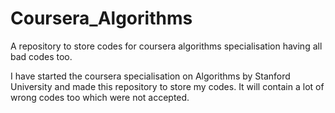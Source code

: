 # Coursera_Algorithms
A repository to store codes for coursera algorithms specialisation having all bad codes too.

I have started the coursera specialisation on Algorithms by Stanford University and made this repository to store my codes. It will contain a
lot of wrong codes too which were not accepted. 
